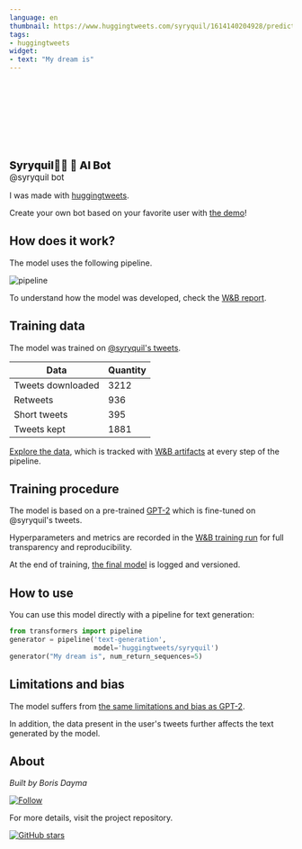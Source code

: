 ```yaml
---
language: en
thumbnail: https://www.huggingtweets.com/syryquil/1614140204928/predictions.png
tags:
- huggingtweets
widget:
- text: "My dream is"
---
```


<div>
<div style="width: 132px; height:132px; border-radius: 50%; background-size: cover; background-image: url('https://pbs.twimg.com/profile_images/1329585668381618182/ovgS4nG1_400x400.jpg')">
</div>
<div style="margin-top: 8px; font-size: 19px; font-weight: 800">Syryquil🚩🌹 🤖 AI Bot </div>
<div style="font-size: 15px">@syryquil bot</div>
</div>

I was made with [huggingtweets](https://github.com/borisdayma/huggingtweets).

Create your own bot based on your favorite user with [the demo](https://colab.research.google.com/github/borisdayma/huggingtweets/blob/master/huggingtweets-demo.ipynb)!

## How does it work?

The model uses the following pipeline.

![pipeline](https://github.com/borisdayma/huggingtweets/blob/master/img/pipeline.png?raw=true)

To understand how the model was developed, check the [W&B report](https://app.wandb.ai/wandb/huggingtweets/reports/HuggingTweets-Train-a-model-to-generate-tweets--VmlldzoxMTY5MjI).

## Training data

The model was trained on [@syryquil's tweets](https://twitter.com/syryquil).

| Data | Quantity |
| --- | --- |
| Tweets downloaded | 3212 |
| Retweets | 936 |
| Short tweets | 395 |
| Tweets kept | 1881 |

[Explore the data](https://wandb.ai/wandb/huggingtweets/runs/2vss4f4m/artifacts), which is tracked with [W&B artifacts](https://docs.wandb.com/artifacts) at every step of the pipeline.

## Training procedure

The model is based on a pre-trained [GPT-2](https://huggingface.co/gpt2) which is fine-tuned on @syryquil's tweets.

Hyperparameters and metrics are recorded in the [W&B training run](https://wandb.ai/wandb/huggingtweets/runs/zg68dvw8) for full transparency and reproducibility.

At the end of training, [the final model](https://wandb.ai/wandb/huggingtweets/runs/zg68dvw8/artifacts) is logged and versioned.

## How to use

You can use this model directly with a pipeline for text generation:

```python
from transformers import pipeline
generator = pipeline('text-generation',
                     model='huggingtweets/syryquil')
generator("My dream is", num_return_sequences=5)
```

## Limitations and bias

The model suffers from [the same limitations and bias as GPT-2](https://huggingface.co/gpt2#limitations-and-bias).

In addition, the data present in the user's tweets further affects the text generated by the model.

## About

*Built by Boris Dayma*

[![Follow](https://img.shields.io/twitter/follow/borisdayma?style=social)](https://twitter.com/intent/follow?screen_name=borisdayma)

For more details, visit the project repository.

[![GitHub stars](https://img.shields.io/github/stars/borisdayma/huggingtweets?style=social)](https://github.com/borisdayma/huggingtweets)
